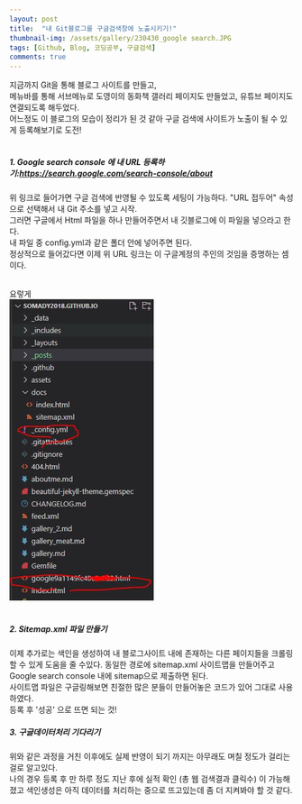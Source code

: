 ```yaml
---
layout: post
title:  "내 Git블로그를 구글검색창에 노출시키기!"
thumbnail-img: /assets/gallery/230430_google search.JPG
tags: [Github, Blog, 코딩공부, 구글검색]
comments: true
---
```


지금까지 Git을 통해 블로그 사이트를 만들고,<br>
메뉴바를 통해 서브메뉴로 도영이의 동화책 갤러리 페이지도 만들었고, 유튜브 페이지도  연결되도록 해두었다. <br>
어느정도 이 블로그의 모습이 정리가 된 것 같아 구글 검색에 사이트가 노출이 될 수 있게 등록해보기로 도전! <br>
<br>
##### 1.  Google search console 에 내 URL 등록하기:<https://search.google.com/search-console/about><br>
위 링크로 들어가면 구글 검색에 반영될 수 있도록 세팅이 가능하다. 
 "URL 접두어" 속성으로 선택해서 내 Git 주소를 넣고 시작. <br>
그러면 구글에서 Html 파일을 하나 만들어주면서 내 깃블로그에 이 파일을 넣으라고 한다. <br>
내 파일 중 config.yml과 같은 폴더 안에 넣어주면 된다.  <br>
정상적으로 들어갔다면 이제 위 URL 링크는 이 구글계정의 주인의 것임을 증명하는 셈이다. <br>
<br>

요렇게<br>
![캡쳐1](/assets/gallery/230430_googlescreenshot_1.JPG)<br>
<br>



##### 2. Sitemap.xml 파일 만들기 <br>

이제 추가로는 색인을 생성하여 내 블로그사이트 내에 존재하는 다른 페이지들을 크롤링할 수 있게 도움을 줄 수있다. 
동일한 경로에 sitemap.xml 사이트맵을 만들어주고 Google search console 내에 sitemap으로 제출하면 된다. <br>
사이트맵 파일은 구글링해보면 친절한 많은 분들이 만들어놓은 코드가 있어 그대로 사용하였다.   <br>
등록 후 '성공' 으로 뜨면 되는 것! 
<br>

##### 3. 구글데이터처리 기다리기 <br>

위와 같은 과정을 거친 이후에도 실제 반영이 되기 까지는 아무래도 며칠 정도가 걸리는 걸로 알고있다. <br>
나의 경우 등록 후 만 하루 정도 지난 후에 실적 확인 (총 웹 검색결과 클릭수) 이 가능해졌고
색인생성은 아직 데이터를 처리하는 중으로 뜨고있는데 좀 더 지켜봐야 할 것 같다. <br>